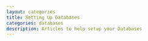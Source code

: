 ```yaml
---
layout: categories
title: Setting Up Databases
categories: databases
description: Articles to help setup your Databases
---
```

